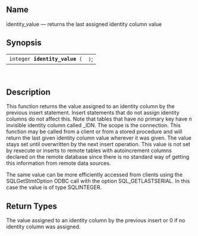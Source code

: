 <div id="fn_identity_value" class="refentry">

<div class="titlepage">

</div>

<div class="refnamediv">

## Name

identity_value — returns the last assigned identity column value

</div>

<div class="refsynopsisdiv">

## Synopsis

<div id="fsyn_identity_value" class="funcsynopsis">

|                                    |      |
|------------------------------------|------|
| `integer `**`identity_value`**` (` | `)`; |

<div class="funcprototype-spacer">

 

</div>

</div>

</div>

<div id="desc_identity_value" class="refsect1">

## Description

This function returns the value assigned to an identity column by the
previous insert statement. Insert statements that do not assign identity
columns do not affect this. Note that tables that have no primary key
have n invisible identity column called \_IDN. The scope is the
connection. This function may be called from a client or from a stored
procedure and will return the last given identity column value wherever
it was given. The value stays set until overwritten by the next insert
operation. This value is not set by rexecute or inserts to remote tables
with autoincrement columns declared on the remote database since there
is no standard way of getting this information from remote data sources.

The same value can be more efficiently accessed from clients using the
SQLGetStmtOption ODBC call with the option SQL_GETLASTSERIAL. In this
case the value is of type SQLINTEGER.

</div>

<div id="ret_identity_value" class="refsect1">

## Return Types

The value assigned to an identity column by the previous insert or 0 if
no identity column was assigned.

</div>

</div>
